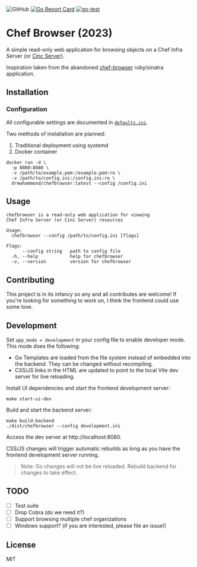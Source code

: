 ![GitHub](https://img.shields.io/github/license/drewhammond/chefbrowser)
[![Go Report Card](https://goreportcard.com/badge/github.com/drewhammond/chefbrowser)](https://goreportcard.com/report/github.com/drewhammond/chefbrowser)
[![go-test](https://github.com/drewhammond/chefbrowser/actions/workflows/go-test.yml/badge.svg)](https://github.com/drewhammond/chefbrowser/actions/workflows/go-test.yml)

# Chef Browser (2023)

A simple read-only web application for browsing objects on a Chef Infra Server (or [Cinc Server](https://cinc.sh/)).

Inspiration taken from the abandoned [chef-browser](https://github.com/3ofcoins/chef-browser) ruby/sinatra application.

## Installation

### Configuration

All configurable settings are documented in [`defaults.ini`](defaults.ini).

Two methods of installation are planned:

1. Traditional deployment using systemd
2. Docker container

```shell
docker run -d \
  -p 8080:8080 \
  -v /path/to/example.pem:/example.pem:ro \
  -v /path/to/config.ini:/config.ini:ro \
  drewhammond/chefbrowser:latest --config /config.ini
```

## Usage

```
chefbrowser is a read-only web application for viewing
Chef Infra Server (or Cinc Server) resources

Usage:
  chefbrowser --config /path/to/config.ini [flags]

Flags:
      --config string   path to config file
  -h, --help            help for chefbrowser
  -v, --version         version for chefbrowser
```

## Contributing

This project is in its infancy so any and all contributes are welcome! If you're looking for something to work on,
I think the frontend could use some love.

## Development

Set `app_mode = development` in your config file to enable developer mode. This mode does the following:

- Go Templates are loaded from the file system instead of embedded into the backend. They can be changed without
  recompiling.
- CSS/JS links in the HTML are updated to point to the local Vite dev server for live reloading.

Install UI dependencies and start the frontend development server:

```shell
make start-ui-dev
```

Build and start the backend server:

```shell
make build-backend
./dist/chefbrowser --config development.ini
```

Access the dev server at http://localhost:8080.

CSS/JS changes will trigger automatic rebuilds
as long as you have the frontend development server running.

> Note: Go changes will not be live reloaded. Rebuild backend for changes to take effect.

## TODO

- [ ] Test suite
- [ ] Drop Cobra (do we need it?)
- [ ] Support browsing multiple chef organizations
- [ ] Windows support? (if you are interested, please file an issue!)

## License

MIT
